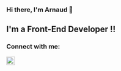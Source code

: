 ### Hi there, I'm Arnaud 👋
## I'm a Front-End Developer !!

### Connect with me:


[<img align="left" alt="arnaudmorvan | LinkedIn" width="22px" src="https://cdn.worldvectorlogo.com/logos/linkedin-icon-2.svg" />][linkedin]
<!--
**arnaud-morvan-dev/arnaud-morvan-dev** is a ✨ _special_ ✨ repository because its `README.md` (this file) appears on your GitHub profile.

Here are some ideas to get you started:

- 🔭 I’m currently working on ...
- 🌱 I’m currently learning ...
- 👯 I’m looking to collaborate on ...
- 🤔 I’m looking for help with ...
- 💬 Ask me about ...
- 📫 How to reach me: ...
- 😄 Pronouns: ...
- ⚡ Fun fact: ...
-->

[linkedin]: https://www.linkedin.com/in/arnaud-morvan/

